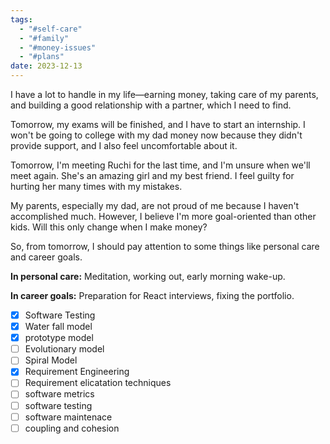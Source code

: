 ```yaml
---
tags:
  - "#self-care"
  - "#family"
  - "#money-issues"
  - "#plans"
date: 2023-12-13
---
```

I have a lot to handle in my life—earning money, taking care of my parents, and building a good relationship with a partner, which I need to find.

Tomorrow, my exams will be finished, and I have to start an internship. I won't be going to college with my dad money now because they didn't provide support, and I also feel uncomfortable about it.

Tomorrow, I'm meeting Ruchi for the last time, and I'm unsure when we'll meet again. She's an amazing girl and my best friend. I feel guilty for hurting her many times with my mistakes.

My parents, especially my dad, are not proud of me because I haven't accomplished much. However, I believe I'm more goal-oriented than other kids. Will this only change when I make money?

So, from tomorrow, I should pay attention to some things like personal care and career goals.

**In personal care:** Meditation, working out, early morning wake-up.

**In career goals:** Preparation for React interviews, fixing the portfolio.

- [x] Software Testing
- [x] Water fall model
- [x] prototype model
- [ ] Evolutionary model
- [ ] Spiral Model
- [x] Requirement Engineering
- [ ] Requirement elicatation techniques
- [ ] software metrics
- [ ] software testing
- [ ] software maintenace
- [ ] coupling and cohesion